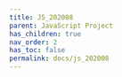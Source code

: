 ```yaml
---
title: JS_202008
parent: JavaScript Project
has_children: true
nav_order: 2
has_toc: false
permalink: docs/js_202008
---
```

